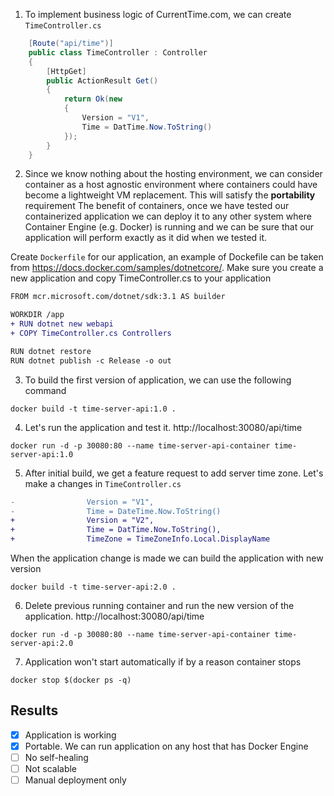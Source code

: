 
1. To implement business logic of CurrentTime.com, we can create `TimeController.cs`
```CS
    [Route("api/time")]
    public class TimeController : Controller
    {
        [HttpGet]
        public ActionResult Get()
        {
            return Ok(new
            {
                Version = "V1",
                Time = DatTime.Now.ToString()
            });
        }
    }
```

2. Since we know nothing about the hosting environment, we can consider container as a host agnostic environment where containers could have become a lightweight VM replacement. This will satisfy the **portability** requirement
The benefit of containers, once we have tested our containerized application we can deploy it to any other system where Container Engine (e.g. Docker) is running and we can be sure that our application will perform exactly as it did when we tested it.

Create `Dockerfile` for our application, an example of Dockefile can be taken from https://docs.docker.com/samples/dotnetcore/. Make sure you create a new application and copy TimeController.cs to your application

```diff
FROM mcr.microsoft.com/dotnet/sdk:3.1 AS builder

WORKDIR /app
+ RUN dotnet new webapi
+ COPY TimeController.cs Controllers

RUN dotnet restore
RUN dotnet publish -c Release -o out
```

3. To build the first version of application, we can use the following command

`docker build -t time-server-api:1.0 .`

4. Let's run the application and test it. http://localhost:30080/api/time

`docker run -d -p 30080:80 --name time-server-api-container time-server-api:1.0`

5. After initial build, we get a feature request to add server time zone. Let's make a changes in `TimeController.cs`

```diff
-                Version = "V1",
-                Time = DateTime.Now.ToString()
+                Version = "V2",
+                Time = DatTime.Now.ToString(),
+                TimeZone = TimeZoneInfo.Local.DisplayName
```

When the application change is made we can build the application with new version

`docker build -t time-server-api:2.0 .`

6. Delete previous running container and run the new version of the application. http://localhost:30080/api/time

`docker run -d -p 30080:80 --name time-server-api-container time-server-api:2.0`

7. Application won't start automatically if by a reason container stops

`docker stop $(docker ps -q)`



## Results
- [x] Application is working
- [x] Portable. We can run application on any host that has Docker Engine
- [ ] No self-healing
- [ ] Not scalable
- [ ] Manual deployment only